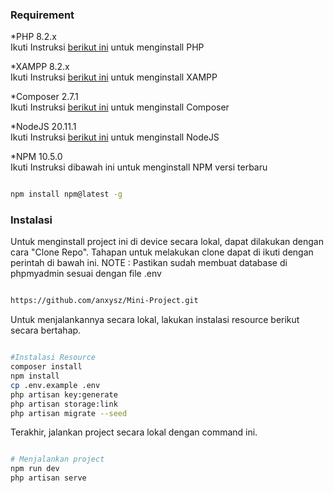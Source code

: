 ### Requirement

*PHP 8.2.x </br>
Ikuti Instruksi <a href="https://www.php.net/">berikut ini</a> untuk menginstall PHP

*XAMPP 8.2.x </br>
Ikuti Instruksi <a href="https://www.apachefriends.org/">berikut ini</a> untuk menginstall XAMPP

*Composer 2.7.1 </br>
Ikuti Instruksi <a href="https://getcomposer.org/doc/00-intro.md">berikut ini</a> untuk menginstall Composer

*NodeJS 20.11.1 </br>
Ikuti Instruksi <a href="https://nodejs.org/en">berikut ini</a> untuk menginstall NodeJS

*NPM 10.5.0 </br>
Ikuti Instruksi dibawah ini untuk menginstall NPM versi terbaru
```sh

npm install npm@latest -g

```



### Instalasi

  

Untuk menginstall project ini di device secara lokal, dapat dilakukan dengan cara "Clone Repo". Tahapan untuk melakukan clone dapat di ikuti dengan perintah di bawah ini.
NOTE : Pastikan sudah membuat database di phpmyadmin sesuai dengan file .env

```sh

https://github.com/anxysz/Mini-Project.git

```

Untuk menjalankannya secara lokal, lakukan instalasi resource berikut secara bertahap.

```sh

#Instalasi Resource
composer install
npm install
cp .env.example .env
php artisan key:generate
php artisan storage:link
php artisan migrate --seed

```

Terakhir, jalankan project secara lokal dengan command ini.

```sh

# Menjalankan project
npm run dev
php artisan serve
